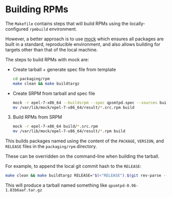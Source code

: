 # Building RPMs

The `Makefile` contains steps that will build RPMs using the locally-configured `rpmbuild` environment.

However, a better approach is to use [mock](https://github.com/rpm-software-management/mock/wiki) which ensures all packages are built in a standard, reproducible environment, and also allows building for targets other than that of the local machine.

The steps to build RPMs with mock are:

* Create tarball + generate spec file from template

    ```bash
    cd packaging/rpm
    make clean && make buildtargz
    ```

* Create SRPM from tarball and spec file

    ```bash
    mock -r epel-7-x86_64 --buildsrpm --spec qpsmtpd.spec --sources build
    mv /var/lib/mock/epel-7-x86_64/result/*.src.rpm build
    ```

3. Build RPMs from SRPM

    ```bash
    mock -r epel-7-x86_64 build/*.src.rpm
    mv /var/lib/mock/epel-7-x86_64/result/*.rpm build
    ```

This builds packages named using the content of the `PACKAGE`, `VERSION`, and `RELEASE` files in the `packaging/rpm` directory.

These can be overridden on the command-line when building the tarball.

For example, to append the local git commit hash to the `RELEASE`:

```bash
make clean && make buildtargz RELEASE="$(<"RELEASE").$(git rev-parse --short HEAD)"
```

This will produce a tarball named something like `qpsmtpd-0.96-1.83b6aaf.tar.gz`
